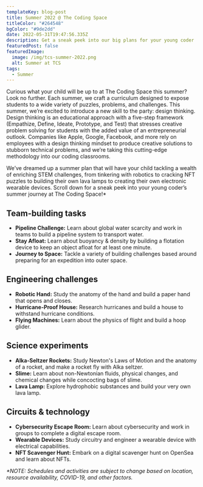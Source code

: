 ```yaml
---
templateKey: blog-post
title: Summer 2022 @ The Coding Space
titleColor: "#264548"
bgColor: "#9de2dd"
date: 2022-05-31T19:47:56.335Z
description: Get a sneak peek into our big plans for your young coder
featuredPost: false
featuredImage:
  image: /img/tcs-summer-2022.png
  alt: Summer at TCS
tags:
  - Summer
---
```

Curious what your child will be up to at The Coding Space this summer? Look no further. Each summer, we craft a curriculum designed to expose students to a wide variety of puzzles, problems, and challenges. This summer, we’re excited to introduce a new skill to the party: design thinking. Design thinking is an educational approach with a five-step framework (Empathize, Define, Ideate, Prototype, and Test) that stresses creative problem solving for students with the added value of an entrepreneurial outlook. Companies like Apple, Google, Facebook, and more rely on employees with a design thinking mindset to produce creative solutions to stubborn technical problems, and we’re taking this cutting-edge methodology into our coding classrooms.

We’ve dreamed up a summer plan that will have your child tackling a wealth of enriching STEM challenges, from tinkering with robotics to cracking NFT puzzles to building their own lava lamps to creating their own electronic wearable devices. Scroll down for a sneak peek into your young coder’s summer journey at The Coding Space!*

## Team-building tasks

* **Pipeline Challenge:** Learn about global water scarcity and work in teams to build a pipeline system to transport water.
* **Stay Afloat:** Learn about buoyancy & density by building a flotation device to keep an object afloat for at least one minute.
* **Journey to Space:** Tackle a variety of building challenges based around preparing for an expedition into outer space.

## Engineering challenges

* **Robotic Hand:** Study the anatomy of the hand and build a paper hand that opens and closes.
* **Hurricane-Proof House:** Research hurricanes and build a house to withstand hurricane conditions.
* **Flying Machines:** Learn about the physics of flight and build a hoop glider.

## Science experiments

* **Alka-Seltzer Rockets:** Study Newton's Laws of Motion and the anatomy of a rocket, and make a rocket fly with Alka seltzer. 
* **Slime:** Learn about non-Newtonian fluids, physical changes, and chemical changes while concocting bags of slime.
* **Lava Lamp:** Explore hydrophobic substances and build your very own lava lamp.

## Circuits & technology

* **Cybersecurity Escape Room:** Learn about cybersecurity and work in groups to complete a digital escape room.
* **Wearable Devices:** Study circuitry and engineer a wearable device with electrical capabilities.
* **NFT Scavenger Hunt:** Embark on a digital scavenger hunt on OpenSea and learn about NFTs.



*\*NOTE: Schedules and activities are subject to change based on location, resource availability, COVID-19, and other factors.*